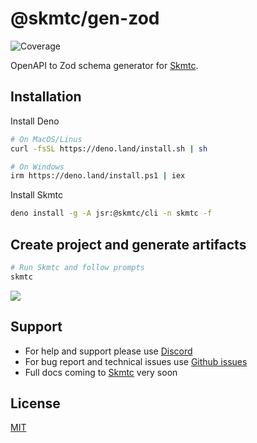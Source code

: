 # @skmtc/gen-zod

![Coverage](https://coveralls.io/repos/github/skmtc/skmtc-generators/badge.svg?branch=main&flag=gen-zod)

OpenAPI to Zod schema generator for [Skmtc](https://skm.tc).

## Installation

Install Deno

```bash
# On MacOS/Linus
curl -fsSL https://deno.land/install.sh | sh

# On Windows
irm https://deno.land/install.ps1 | iex
```

Install Skmtc

```bash
deno install -g -A jsr:@skmtc/cli -n skmtc -f
```

## Create project and generate artifacts

```bash
# Run Skmtc and follow prompts
skmtc
```


![](assets/zod-project-create.gif)

## Support

- For help and support please use [Discord](https://discord.gg/Mg88C8Xu5Y)
- For bug report and technical issues use [Github issues](https://github.com/skmtc/skmtc/issues)
- Full docs coming to [Skmtc](https://skm.tc) very soon

## License

[MIT](LICENSE)